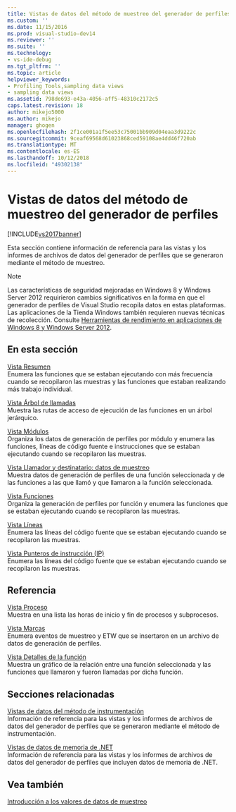 ```yaml
---
title: Vistas de datos del método de muestreo del generador de perfiles | Microsoft Docs
ms.custom: ''
ms.date: 11/15/2016
ms.prod: visual-studio-dev14
ms.reviewer: ''
ms.suite: ''
ms.technology:
- vs-ide-debug
ms.tgt_pltfrm: ''
ms.topic: article
helpviewer_keywords:
- Profiling Tools,sampling data views
- sampling data views
ms.assetid: 798de693-e43a-4056-aff5-48310c2172c5
caps.latest.revision: 18
author: mikejo5000
ms.author: mikejo
manager: ghogen
ms.openlocfilehash: 2f1ce001a1f5ee53c75001bb909d04eaa3d9222c
ms.sourcegitcommit: 9ceaf69568d61023868ced59108ae4dd46f720ab
ms.translationtype: MT
ms.contentlocale: es-ES
ms.lasthandoff: 10/12/2018
ms.locfileid: "49302138"
---
```

# <a name="profiler-sampling-method-data-views"></a>Vistas de datos del método de muestreo del generador de perfiles
[!INCLUDE[vs2017banner](../includes/vs2017banner.md)]

Esta sección contiene información de referencia para las vistas y los informes de archivos de datos del generador de perfiles que se generaron mediante el método de muestreo.  
  
> [!NOTE]
>  Las características de seguridad mejoradas en Windows 8 y Windows Server 2012 requirieron cambios significativos en la forma en que el generador de perfiles de Visual Studio recopila datos en estas plataformas. Las aplicaciones de la Tienda Windows también requieren nuevas técnicas de recolección. Consulte [Herramientas de rendimiento en aplicaciones de Windows 8 y Windows Server 2012](../profiling/performance-tools-on-windows-8-and-windows-server-2012-applications.md).  
  
## <a name="in-this-section"></a>En esta sección  
 [Vista Resumen](../profiling/summary-view-sampling-data.md)  
 Enumera las funciones que se estaban ejecutando con más frecuencia cuando se recopilaron las muestras y las funciones que estaban realizando más trabajo individual.  
  
 [Vista Árbol de llamadas](../profiling/call-tree-view-sampling-data.md)  
 Muestra las rutas de acceso de ejecución de las funciones en un árbol jerárquico.  
  
 [Vista Módulos](../profiling/modules-view-sampling-data.md)  
 Organiza los datos de generación de perfiles por módulo y enumera las funciones, líneas de código fuente e instrucciones que se estaban ejecutando cuando se recopilaron las muestras.  
  
 [Vista Llamador y destinatario: datos de muestreo](../profiling/caller-callee-view-sampling-data.md)  
 Muestra datos de generación de perfiles de una función seleccionada y de las funciones a las que llamó y que llamaron a la función seleccionada.  
  
 [Vista Funciones](../profiling/functions-view-sampling-data.md)  
 Organiza la generación de perfiles por función y enumera las funciones que se estaban ejecutando cuando se recopilaron las muestras.  
  
 [Vista Líneas](../profiling/lines-view-sampling-data.md)  
 Enumera las líneas del código fuente que se estaban ejecutando cuando se recopilaron las muestras.  
  
 [Vista Punteros de instrucción (IP)](../profiling/instruction-pointers-ips-view-sampling-data.md)  
 Enumera las líneas del código fuente que se estaban ejecutando cuando se recopilaron las muestras.  
  
## <a name="reference"></a>Referencia  
 [Vista Proceso](../profiling/process-view.md)  
 Muestra en una lista las horas de inicio y fin de procesos y subprocesos.  
  
 [Vista Marcas](../profiling/marks-view.md)  
 Enumera eventos de muestreo y ETW que se insertaron en un archivo de datos de generación de perfiles.  
  
 [Vista Detalles de la función](../profiling/function-details-view.md)  
 Muestra un gráfico de la relación entre una función seleccionada y las funciones que llamaron y fueron llamadas por dicha función.  
  
## <a name="related-sections"></a>Secciones relacionadas  
 [Vistas de datos del método de instrumentación](../profiling/instrumentation-method-data-views.md)  
 Información de referencia para las vistas y los informes de archivos de datos del generador de perfiles que se generaron mediante el método de instrumentación.  
  
 [Vistas de datos de memoria de .NET](../profiling/dotnet-memory-data-views.md)  
 Información de referencia para las vistas y los informes de archivos de datos del generador de perfiles que incluyen datos de memoria de .NET.  
  
## <a name="see-also"></a>Vea también  
 [Introducción a los valores de datos de muestreo](../profiling/understanding-sampling-data-values.md)



